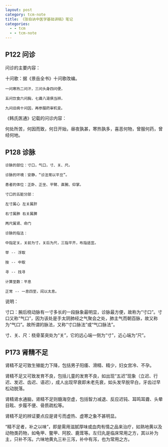 ```yaml
---
layout: post
category: tcm-note
title: 《张伯讷中医学基础讲稿》笔记
categories:
  - - tcm
  - - tcm-note
---
```


## P122 问诊 ##

问诊的主要内容：

十问歌：据《景岳全书》十问歌改编。

	一问寒热二问汗，三问头身四问便，

	五问饮食六问胸，七聋八渴俱当辨，

	九问旧病十问因，再参服药审机变。

《韩氏医通》记载的问诊内容：

何处所苦，何因而致，何日开始，昼夜孰甚，寒热孰多，喜恶何物，曾服何药，曾经何地。

## P128 诊脉 ##

	诊脉的部位：寸口，气口，寸、关、尺。
	
	诊脉的环境：安静，“诊法常以平旦”。
	
	患者的体位：正卧、正坐、平臂、直腕、仰掌。
	
	寸口的五脏分部：
	
	左寸属心 左关属肝
	
	右寸属肺 右关属脾
	
	两尺属肾、命门
	
	诊脉的指法：
	
	中指定关，关前为寸，关后为尺，三指平齐，布指适宜。
	
	举 -- 浮取
	
	按 -- 中取
	
	寻 -- 找寻
	
	计算至数：平息
	
	正常 -- 一息四至，闰以太息。

说明：

寸口：腕后桡动脉有一寸多长的一段脉象最明显，诊脉最方便，故称为“寸口”。寸口又称“气口”，因为该处是手太阴肺经之气聚会之处，肺主气而朝百脉，故又称为“气口”。故所谓的脉法，又称“寸口脉法”或“气口脉法”。

寸、关、尺：桡骨茎突处为“关”，它的远心端一侧为“寸”，近心端为“尺”。

## P173 肾精不足 ##

肾精不足可致生殖能力下降，包括男子阳痿、滑精、精少，妇女宫冷、不孕。

肾精不足又可致发育不良，包括儿童的发育不良，如出现“五迟”现象（立迟、行迟、发迟、齿迟、语迟），成人出现早衰即未老先衰，如头发早脱早白，牙齿过早松动脱落。

肾精肾水通脑，肾精不足则髓海空虚，包括智力减退、反应迟钝、耳鸣耳聋、头晕目眩、步履不便、骨质疏松等。

肾精不足的辨证要点应是肾亏而虚热、虚寒之象不甚明显。

“精不足者，补之以味”，即是需用滋腻厚味或血肉有情之品来治疗，如熟地黄以及动物类药物，如龟甲、鳖甲、阿胶、鹿茸等。左归丸是临床常用之方，其以补为主，只补不泻。六味地黄丸三补三泻，补中有泻，也为常用之方。